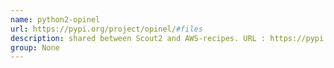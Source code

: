 ```yaml
---
name: python2-opinel
url: https://pypi.org/project/opinel/#files
description: shared between Scout2 and AWS-recipes. URL : https://pypi.org/project/opinel/#files Groups : None
group: None
---
```

